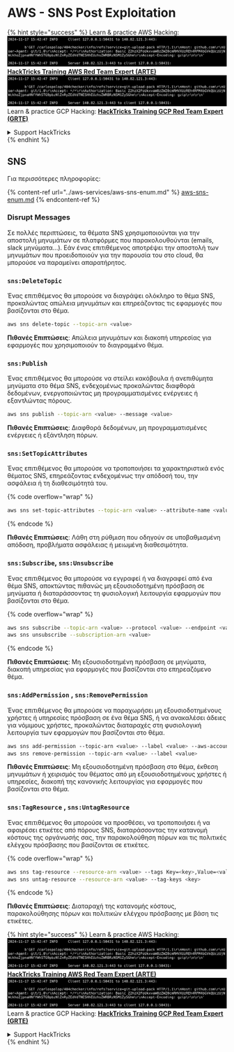 # AWS - SNS Post Exploitation

{% hint style="success" %}
Learn & practice AWS Hacking:<img src="../../../.gitbook/assets/image (1).png" alt="" data-size="line">[**HackTricks Training AWS Red Team Expert (ARTE)**](https://training.hacktricks.xyz/courses/arte)<img src="../../../.gitbook/assets/image (1).png" alt="" data-size="line">\
Learn & practice GCP Hacking: <img src="../../../.gitbook/assets/image (2).png" alt="" data-size="line">[**HackTricks Training GCP Red Team Expert (GRTE)**<img src="../../../.gitbook/assets/image (2).png" alt="" data-size="line">](https://training.hacktricks.xyz/courses/grte)

<details>

<summary>Support HackTricks</summary>

* Check the [**subscription plans**](https://github.com/sponsors/carlospolop)!
* **Join the** 💬 [**Discord group**](https://discord.gg/hRep4RUj7f) or the [**telegram group**](https://t.me/peass) or **follow** us on **Twitter** 🐦 [**@hacktricks\_live**](https://twitter.com/hacktricks\_live)**.**
* **Share hacking tricks by submitting PRs to the** [**HackTricks**](https://github.com/carlospolop/hacktricks) and [**HackTricks Cloud**](https://github.com/carlospolop/hacktricks-cloud) github repos.

</details>
{% endhint %}

## SNS

Για περισσότερες πληροφορίες:

{% content-ref url="../aws-services/aws-sns-enum.md" %}
[aws-sns-enum.md](../aws-services/aws-sns-enum.md)
{% endcontent-ref %}

### Disrupt Messages

Σε πολλές περιπτώσεις, τα θέματα SNS χρησιμοποιούνται για την αποστολή μηνυμάτων σε πλατφόρμες που παρακολουθούνται (emails, slack μηνύματα...). Εάν ένας επιτιθέμενος αποτρέψει την αποστολή των μηνυμάτων που προειδοποιούν για την παρουσία του στο cloud, θα μπορούσε να παραμείνει απαρατήρητος.

### `sns:DeleteTopic`

Ένας επιτιθέμενος θα μπορούσε να διαγράψει ολόκληρο το θέμα SNS, προκαλώντας απώλεια μηνυμάτων και επηρεάζοντας τις εφαρμογές που βασίζονται στο θέμα.
```bash
aws sns delete-topic --topic-arn <value>
```
**Πιθανές Επιπτώσεις**: Απώλεια μηνυμάτων και διακοπή υπηρεσίας για εφαρμογές που χρησιμοποιούν το διαγραμμένο θέμα.

### `sns:Publish`

Ένας επιτιθέμενος θα μπορούσε να στείλει κακόβουλα ή ανεπιθύμητα μηνύματα στο θέμα SNS, ενδεχομένως προκαλώντας διαφθορά δεδομένων, ενεργοποιώντας μη προγραμματισμένες ενέργειες ή εξαντλώντας πόρους.
```bash
aws sns publish --topic-arn <value> --message <value>
```
**Πιθανές Επιπτώσεις**: Διαφθορά δεδομένων, μη προγραμματισμένες ενέργειες ή εξάντληση πόρων.

### `sns:SetTopicAttributes`

Ένας επιτιθέμενος θα μπορούσε να τροποποιήσει τα χαρακτηριστικά ενός θέματος SNS, επηρεάζοντας ενδεχομένως την απόδοσή του, την ασφάλεια ή τη διαθεσιμότητά του.

{% code overflow="wrap" %}
```bash
aws sns set-topic-attributes --topic-arn <value> --attribute-name <value> --attribute-value <value>
```
{% endcode %}

**Πιθανές Επιπτώσεις**: Λάθη στη ρύθμιση που οδηγούν σε υποβαθμισμένη απόδοση, προβλήματα ασφάλειας ή μειωμένη διαθεσιμότητα.

### `sns:Subscribe`, `sns:Unsubscribe`

Ένας επιτιθέμενος θα μπορούσε να εγγραφεί ή να διαγραφεί από ένα θέμα SNS, αποκτώντας πιθανώς μη εξουσιοδοτημένη πρόσβαση σε μηνύματα ή διαταράσσοντας τη φυσιολογική λειτουργία εφαρμογών που βασίζονται στο θέμα.

{% code overflow="wrap" %}
```bash
aws sns subscribe --topic-arn <value> --protocol <value> --endpoint <value>
aws sns unsubscribe --subscription-arn <value>
```
{% endcode %}

**Πιθανές Επιπτώσεις**: Μη εξουσιοδοτημένη πρόσβαση σε μηνύματα, διακοπή υπηρεσίας για εφαρμογές που βασίζονται στο επηρεαζόμενο θέμα.

### `sns:AddPermission` , `sns:RemovePermission`

Ένας επιτιθέμενος θα μπορούσε να παραχωρήσει μη εξουσιοδοτημένους χρήστες ή υπηρεσίες πρόσβαση σε ένα θέμα SNS, ή να ανακαλέσει άδειες για νόμιμους χρήστες, προκαλώντας διαταραχές στη φυσιολογική λειτουργία των εφαρμογών που βασίζονται στο θέμα.
```css
aws sns add-permission --topic-arn <value> --label <value> --aws-account-id <value> --action-name <value>
aws sns remove-permission --topic-arn <value> --label <value>
```
**Πιθανές Επιπτώσεις**: Μη εξουσιοδοτημένη πρόσβαση στο θέμα, έκθεση μηνυμάτων ή χειρισμός του θέματος από μη εξουσιοδοτημένους χρήστες ή υπηρεσίες, διακοπή της κανονικής λειτουργίας για εφαρμογές που βασίζονται στο θέμα.

### `sns:TagResource` , `sns:UntagResource`

Ένας επιτιθέμενος θα μπορούσε να προσθέσει, να τροποποιήσει ή να αφαιρέσει ετικέτες από πόρους SNS, διαταράσσοντας την κατανομή κόστους της οργάνωσής σας, την παρακολούθηση πόρων και τις πολιτικές ελέγχου πρόσβασης που βασίζονται σε ετικέτες.

{% code overflow="wrap" %}
```bash
aws sns tag-resource --resource-arn <value> --tags Key=<key>,Value=<value>
aws sns untag-resource --resource-arn <value> --tag-keys <key>
```
{% endcode %}

**Πιθανές Επιπτώσεις**: Διαταραχή της κατανομής κόστους, παρακολούθησης πόρων και πολιτικών ελέγχου πρόσβασης με βάση τις ετικέτες.

{% hint style="success" %}
Learn & practice AWS Hacking:<img src="../../../.gitbook/assets/image (1).png" alt="" data-size="line">[**HackTricks Training AWS Red Team Expert (ARTE)**](https://training.hacktricks.xyz/courses/arte)<img src="../../../.gitbook/assets/image (1).png" alt="" data-size="line">\
Learn & practice GCP Hacking: <img src="../../../.gitbook/assets/image (2).png" alt="" data-size="line">[**HackTricks Training GCP Red Team Expert (GRTE)**<img src="../../../.gitbook/assets/image (2).png" alt="" data-size="line">](https://training.hacktricks.xyz/courses/grte)

<details>

<summary>Support HackTricks</summary>

* Check the [**subscription plans**](https://github.com/sponsors/carlospolop)!
* **Join the** 💬 [**Discord group**](https://discord.gg/hRep4RUj7f) or the [**telegram group**](https://t.me/peass) or **follow** us on **Twitter** 🐦 [**@hacktricks\_live**](https://twitter.com/hacktricks\_live)**.**
* **Share hacking tricks by submitting PRs to the** [**HackTricks**](https://github.com/carlospolop/hacktricks) and [**HackTricks Cloud**](https://github.com/carlospolop/hacktricks-cloud) github repos.

</details>
{% endhint %}
